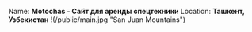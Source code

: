 Name: **Motochas - Сайт для аренды спецтехники**
Location: **Ташкент, Узбекистан**
!(/public/main.jpg "San Juan Mountains") 